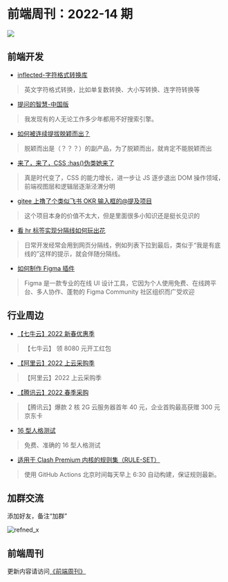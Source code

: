 # 前端周刊：2022-14 期

[![](https://frontend-weekly.com/img/bing/20220809.jpg?imageMogr2/thumbnail/960x)](https://cn.bing.com/search?q=洛斯马诺斯岩画)

## 前端开发

- [inflected-字符格式转换库](https://github.com/martinandert/inflected#readme)

> 英文字符格式转换，比如单复数转换、大小写转换、连字符转换等

- [提问的智慧-中国版](https://mp.weixin.qq.com/s/q461so9lWk4FKJGZ-p7Vcg)

> 我发现有的人无论工作多少年都用不好搜索引擎。

- [如何被连续提拔脱颖而出？](https://mp.weixin.qq.com/s/sc8r0eBmuSO0Xn9X8rBbVQ)

> 脱颖而出是（？？？）的副产品，为了脱颖而出，就肯定不能脱颖而出

- [来了，来了，CSS :has()伪类她来了](https://www.zhangxinxu.com/wordpress/2022/08/css-has-pseudo-class/)

> 真是时代变了，CSS 的能力增长，进一步让 JS 逐步退出 DOM 操作领域，前端视图层和逻辑层逐渐泾渭分明

- [gitee 上撸了个类似飞书 OKR 输入框的@提及项目](https://www.zhangxinxu.com/wordpress/2022/08/gitee-feishu-okr-at-mention/)

> 这个项目本身的价值不太大，但是里面很多小知识还是挺长见识的

- [看 hr 标签实现分隔线如何玩出花](https://www.zhangxinxu.com/wordpress/2021/05/css-html-hr/)

> 日常开发经常会用到网页分隔线，例如列表下拉到最后，类似于“我是有底线的”这样的提示，就会伴随分隔线。

- [如何制作 Figma 插件](https://imnerd.org/how-to-build-figma-plugin.html)

> Figma 是一款专业的在线 UI 设计工具，它因为个人使用免费、在线跨平台、多人协作、蓬勃的 Figma Community 社区组织而广受欢迎

## 行业周边

- [【七牛云】2022 新春优惠季](https://s.qiniu.com/mIzQNn)

> 【七牛云】 领 8080 元开工红包

- [【阿里云】2022 上云采购季](https://www.aliyun.com/minisite/goods?taskPkg=2022cgj&pkgSid=290788&userCode=y31qmczl)

> 【阿里云】2022 上云采购季

- [【腾讯云】2022 春季采购](https://curl.qcloud.com/qBTP1dai)

> 【腾讯云】爆款 2 核 2G 云服务器首年 40 元，企业首购最高获赠 300 元京东卡

- [16 型人格测试](https://www.16personalities.com/ch/%E4%BA%BA%E6%A0%BC%E6%B5%8B%E8%AF%95)

> 免费、准确的 16 型人格测试

- [适用于 Clash Premium 内核的规则集（RULE-SET）](https://github.com/Loyalsoldier/clash-rules)

> 使用 GitHub Actions 北京时间每天早上 6:30 自动构建，保证规则最新。

## 加群交流

添加好友，备注“加群”

![refned_x](https://frontend-weekly.com/img/a/refined-x.jpg)

## 前端周刊

更新内容请访问[《前端周刊》](https://frontend-weekly.com/)
